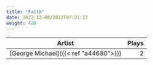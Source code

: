 ```yaml
---
title: "Faith"
date: 2022-12-08/2022T07:21:17
weight: 420
---
```




 Artist | Plays 
----- | -----:
[George Michael]({{< ref "a44680">}}) | 2
